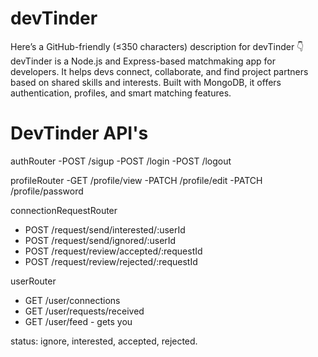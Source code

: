 # devTinder

Here’s a GitHub-friendly (≤350 characters) description for devTinder 👇 devTinder is a Node.js and Express-based matchmaking app for developers. It helps devs connect, collaborate, and find project partners based on shared skills and interests. Built with MongoDB, it offers authentication, profiles, and smart matching features.

# DevTinder API's

authRouter
-POST /sigup
-POST /login
-POST /logout

profileRouter
-GET /profile/view
-PATCH /profile/edit
-PATCH /profile/password

connectionRequestRouter

- POST /request/send/interested/:userId
- POST /request/send/ignored/:userId
- POST /request/review/accepted/:requestId
- POST /request/review/rejected/:requestId

userRouter

- GET /user/connections
- GET /user/requests/received
- GET /user/feed - gets you

status: ignore, interested, accepted, rejected.
